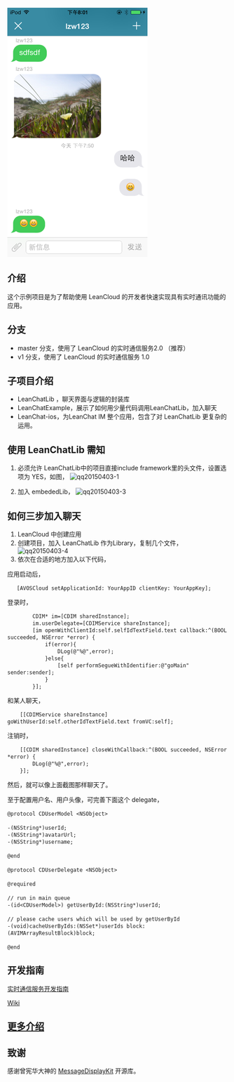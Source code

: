 ![image](https://raw.githubusercontent.com/lzwjava/plan/master/leanchat-ios/shot.png)

## 介绍
这个示例项目是为了帮助使用 LeanCloud 的开发者快速实现具有实时通讯功能的应用。

## 分支
* master 分支，使用了 LeanCloud 的实时通信服务2.0 （推荐）
* v1 分支，使用了 LeanCloud 的实时通信服务 1.0

## 子项目介绍
* LeanChatLib ，聊天界面与逻辑的封装库
* LeanChatExample，展示了如何用少量代码调用LeanChatLib，加入聊天
* LeanChat-ios，为LeanChat IM 整个应用，包含了对 LeanChatLib 更复杂的运用。


## 使用 LeanChatLib 需知
1. 必须允许 LeanChatLib中的项目直接include framework里的头文件，设置选项为 YES，如图，
![qq20150403-1](https://cloud.githubusercontent.com/assets/5022872/6982020/5d34db2a-da3e-11e4-8ef2-2521255bb923.png)

2. 加入 embededLib，
![qq20150403-3](https://cloud.githubusercontent.com/assets/5022872/6982016/3df508ac-da3e-11e4-963b-c05342579b86.png)

## 如何三步加入聊天
1. LeanCloud 中创建应用       
2. 创建项目，加入 LeanChatLib 作为Library，复制几个文件，      
![qq20150403-4](https://cloud.githubusercontent.com/assets/5022872/6982056/c766f686-da3e-11e4-9908-313d65e2016b.png)
3. 依次在合适的地方加入以下代码，      

应用启动后，
```objc
   [AVOSCloud setApplicationId: YourAppID clientKey: YourAppKey];
```

登录时，
```objc
        CDIM* im=[CDIM sharedInstance];
        im.userDelegate=[CDIMService shareInstance];
        [im openWithClientId:self.selfIdTextField.text callback:^(BOOL succeeded, NSError *error) {
            if(error){
                DLog(@"%@",error);
            }else{
                [self performSegueWithIdentifier:@"goMain" sender:sender];
            }
        }];
```

和某人聊天，
```objc
    [[CDIMService shareInstance] goWithUserId:self.otherIdTextField.text fromVC:self];
```

注销时，
```objc
    [[CDIM sharedInstance] closeWithCallback:^(BOOL succeeded, NSError *error) {
        DLog(@"%@",error);
    }];
```

然后，就可以像上面截图那样聊天了。

至于配置用户名、用户头像，可完善下面这个 delegate，
```objc
@protocol CDUserModel <NSObject>

-(NSString*)userId;
-(NSString*)avatarUrl;
-(NSString*)username;

@end

@protocol CDUserDelegate <NSObject>

@required

// run in main queue
-(id<CDUserModel>) getUserById:(NSString*)userId;

// please cache users which will be used by getUserById
-(void)cacheUserByIds:(NSSet*)userIds block:(AVIMArrayResultBlock)block;

@end

```

## 开发指南

[实时通信服务开发指南](https://leancloud.cn/docs/realtime_v2.html)

[Wiki](https://github.com/leancloud/leanchat-android/wiki)

## [更多介绍](https://github.com/leancloud/leanchat-android)

## 致谢

感谢曾宪华大神的 [MessageDisplayKit](https://github.com/xhzengAIB/MessageDisplayKit) 开源库。
